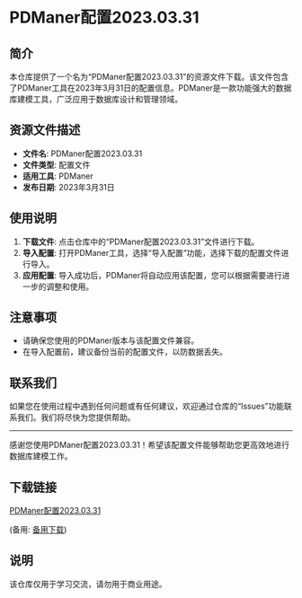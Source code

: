 # PDManer配置2023.03.31

## 简介
本仓库提供了一个名为“PDManer配置2023.03.31”的资源文件下载。该文件包含了PDManer工具在2023年3月31日的配置信息。PDManer是一款功能强大的数据库建模工具，广泛应用于数据库设计和管理领域。

## 资源文件描述
- **文件名**: PDManer配置2023.03.31
- **文件类型**: 配置文件
- **适用工具**: PDManer
- **发布日期**: 2023年3月31日

## 使用说明
1. **下载文件**: 点击仓库中的“PDManer配置2023.03.31”文件进行下载。
2. **导入配置**: 打开PDManer工具，选择“导入配置”功能，选择下载的配置文件进行导入。
3. **应用配置**: 导入成功后，PDManer将自动应用该配置，您可以根据需要进行进一步的调整和使用。

## 注意事项
- 请确保您使用的PDManer版本与该配置文件兼容。
- 在导入配置前，建议备份当前的配置文件，以防数据丢失。

## 联系我们
如果您在使用过程中遇到任何问题或有任何建议，欢迎通过仓库的“Issues”功能联系我们。我们将尽快为您提供帮助。

---

感谢您使用PDManer配置2023.03.31！希望该配置文件能够帮助您更高效地进行数据库建模工作。

## 下载链接
[PDManer配置2023.03.31](https://pan.quark.cn/s/f9af41a51ef6) 

(备用: [备用下载](https://pan.baidu.com/s/1F9dNKTqe4dUK6xxQ6-K7YQ?pwd=1234))

## 说明

该仓库仅用于学习交流，请勿用于商业用途。
